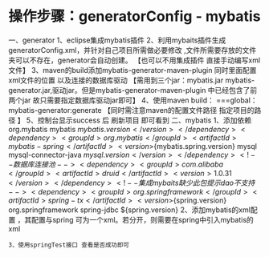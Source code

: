 操作步骤：generatorConfig - mybatis
================================================
一、generator
	1、eclipse集成mybatis插件
	2、利用mybaits插件生成generatorConfig.xml，并针对自己项目所需做必要修改 ,文件所需要存放的文件夹可以不存在，generator会自动创建。 【也可以不用集成插件 直接手动编写xml文件】
	3、maven的build添加mybatis-generator-maven-plugin  同时里面配置xml文件的位置 以及连接的数据库驱动  【需用到三个jar：mybatis.jar  mybatis-generator.jar,驱动jar。但是mybatis-generator-maven-plugin  中已经包含了前两个jar  故只需要指定数据库驱动jar即可】
	4、使用maven build： ===global：mybatis-generator:generate 【同时需注意maven的配置文件路径  指定项目的路径 】
	5、控制台显示success 后 刷新项目 即可看到
二、mybatis
	1、添加依赖
		<!-- mybatis  -->
	    <dependency>
	    	<groupId>org.mybatis</groupId>
	    	<artifactId>mybatis</artifactId>
	    	<version>${mybatis.version}</version>
	    </dependency>
	    <dependency>
	    	<groupId>org.mybatis</groupId>
	    	<artifactId>mybatis-spring</artifactId>
	    	<version>${mybatis.spring.version}</version>
	    </dependency>
	    <dependency>
	    	<groupId>mysql</groupId>
	    	<artifactId>mysql-connector-java</artifactId>
	    	<version>${mysql.version}</version>
	    </dependency>
	    <!-- 数据库连接池 -->
	    <dependency>
			<groupId>com.alibaba</groupId>
			<artifactId>druid</artifactId>
			<version>1.0.31</version>
		</dependency>
		<!-- 集成mybaits 缺少此包 提示dao不支持 -->
		<dependency>
			<groupId>org.springframework</groupId>
			<artifactId>spring-tx</artifactId>
			<version>${spring.version}</version>
		</dependency>
		<!-- 集成mybatis缺少此包 提示datasource不能连接数据库 -->
		<dependency>
			<groupId>org.springframework</groupId>
			<artifactId>spring-jdbc</artifactId>
			<version>${spring.version}</version>
		</dependency>
	2、添加mybatis的xml配置 ，其配置与spring 可为一个xml。若分开，则需要在spring中引入mybatis的xml
		
	3、使用springTest接口 查看是否成功即可